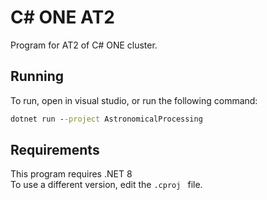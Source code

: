 # C# ONE AT2  
Program for AT2 of C# ONE cluster.
## Running
To run, open in visual studio, or run the following command:  
```cmd
dotnet run --project AstronomicalProcessing
```

## Requirements
This program requires .NET 8  
To use a different version, edit the `.cproj ` file.
